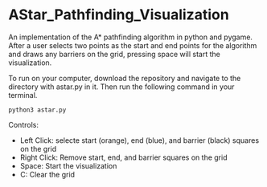 # AStar_Pathfinding_Visualization

An implementation of the A* pathfinding algorithm in python and pygame. After a user selects two points as the start and end points for the algorithm and draws any barriers on the grid, pressing space will start the visualization. 

To run on your computer, download the repository and navigate to the directory with astar.py in it. Then run the following command in your terminal.
```
python3 astar.py
``` 

Controls:
- Left Click: selecte start (orange), end (blue), and barrier (black) squares on the grid
- Right Click: Remove start, end, and barrier squares on the grid
- Space: Start the visualization
- C: Clear the grid
